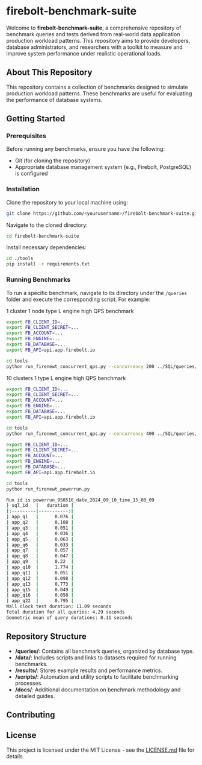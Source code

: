 # firebolt-benchmark-suite
Welcome to **firebolt-benchmark-suite**, a comprehensive repository of benchmark queries and tests derived from real-world data application production workload patterns. This repository aims to provide developers, database administrators, and researchers with a toolkit to measure and improve system performance under realistic operational loads.

## About This Repository
This repository contains a collection of benchmarks designed to simulate production workload patterns. These benchmarks are useful for evaluating the performance of database systems.

## Getting Started

### Prerequisites

Before running any benchmarks, ensure you have the following:

- Git (for cloning the repository)
- Appropriate database management system (e.g., Firebolt, PostgreSQL) is configured

### Installation

Clone the repository to your local machine using:

```bash
git clone https://github.com/<yourusername>/firebolt-benchmark-suite.git
```

Navigate to the cloned directory:

```bash
cd firebolt-benchmark-suite
```

Install necessary dependencies:
```bash
cd ./tools
pip install -r requirements.txt
```


### Running Benchmarks

To run a specific benchmark, navigate to its directory under the `/queries` folder and execute the corresponding script. For example:

1 cluster 1 node type L engine high QPS benchmark
```bash 
export FB_CLIENT_ID=...
export FB_CLIENT_SECRET=...
export FB_ACCOUNT=...
export FB_ENGINE=...
export FB_DATABASE=...
export FB_API=api.app.firebolt.io

cd tools
python run_firenewt_concurrent_qps.py --concurrency 200 ../SQL/queries/firenewt_1tb_qps_0.csv ../SQL/queries/firenewt_1tb_qps_1.csv ../SQL/queries/firenewt_1tb_qps_2.csv ../SQL/queries/firenewt_1tb_qps_3.csv
```

10 clusters 1 type L engine high QPS benchmark
```bash 
export FB_CLIENT_ID=...
export FB_CLIENT_SECRET=...
export FB_ACCOUNT=...
export FB_ENGINE=...
export FB_DATABASE=...
export FB_API=api.app.firebolt.io

cd tools
python run_firenewt_concurrent_qps.py --concurrency 400 ../SQL/queries/firenewt_1tb_qps_0.csv ../SQL/queries/firenewt_1tb_qps_0.csv ../SQL/queries/firenewt_1tb_qps_1.csv ../SQL/queries/firenewt_1tb_qps_2.csv ../SQL/queries/firenewt_1tb_qps_3.csv ../SQL/queries/firenewt_1tb_qps_4.csv ../SQL/queries/firenewt_1tb_qps_5.csv ../SQL/queries/firenewt_1tb_qps_6.csv ../SQL/queries/firenewt_1tb_qps_7.csv ../SQL/queries/firenewt_1tb_qps_8.csv ../SQL/queries/firenewt_1tb_qps_9.csv ../SQL/queries/firenewt_1tb_qps_10.csv ../SQL/queries/firenewt_1tb_qps_11.csv ../SQL/queries/firenewt_1tb_qps_12.csv ../SQL/queries/firenewt_1tb_qps_13.csv ../SQL/queries/firenewt_1tb_qps_14.csv ../SQL/queries/firenewt_1tb_qps_15.csv ../SQL/queries/firenewt_1tb_qps_16.csv ../SQL/queries/firenewt_1tb_qps_17.csv ../SQL/queries/firenewt_1tb_qps_18.csv ../SQL/queries/firenewt_1tb_qps_19.csv
```


```bash 
export FB_CLIENT_ID=...
export FB_CLIENT_SECRET=...
export FB_ACCOUNT=...
export FB_ENGINE=...
export FB_DATABASE=...
export FB_API=api.app.firebolt.io

cd tools
python run_firenewt_powerrun.py

Run id is powerrun_950516_date_2024_09_10_time_15_08_09
| sql_id   |   duration |
|:---------|-----------:|
| app_q1   |      0.076 |
| app_q2   |      0.108 |
| app_q3   |      0.051 |
| app_q4   |      0.036 |
| app_q5   |      0.063 |
| app_q6   |      0.033 |
| app_q7   |      0.057 |
| app_q8   |      0.047 |
| app_q9   |      0.22  |
| app_q10  |      1.774 |
| app_q11  |      0.051 |
| app_q12  |      0.098 |
| app_q13  |      0.773 |
| app_q15  |      0.049 |
| app_q16  |      0.058 |
| app_q22  |      0.795 |
Wall clock test duration: 11.09 seconds
Total duration for all queries: 4.29 seconds
Geometric mean of query durations: 0.11 seconds
```

## Repository Structure

- **/queries/**: Contains all benchmark queries, organized by database type.
- **/data/**: Includes scripts and links to datasets required for running benchmarks.
- **/results/**: Stores example results and performance metrics.
- **/scripts/**: Automation and utility scripts to facilitate benchmarking processes.
- **/docs/**: Additional documentation on benchmark methodology and detailed guides.

## Contributing


## License

This project is licensed under the MIT License - see the [LICENSE.md](LICENSE) file for details.
